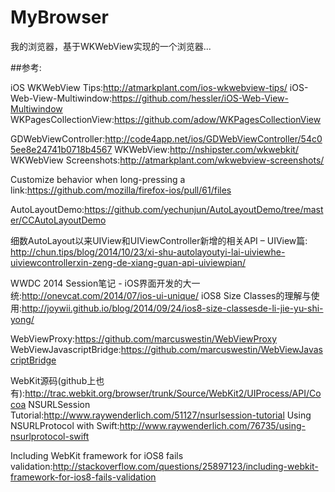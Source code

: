 # MyBrowser
我的浏览器，基于WKWebView实现的一个浏览器...

##参考:

iOS WKWebView Tips:http://atmarkplant.com/ios-wkwebview-tips/
iOS-Web-View-Multiwindow:https://github.com/hessler/iOS-Web-View-Multiwindow
WKPagesCollectionView:https://github.com/adow/WKPagesCollectionView

GDWebViewController:http://code4app.net/ios/GDWebViewController/54c05ee8e24741b0718b4567
WKWeb​View:http://nshipster.com/wkwebkit/
WKWebView Screenshots:http://atmarkplant.com/wkwebview-screenshots/

Customize behavior when long-pressing a link:https://github.com/mozilla/firefox-ios/pull/61/files


AutoLayoutDemo:https://github.com/yechunjun/AutoLayoutDemo/tree/master/CCAutoLayoutDemo

细数AutoLayout以来UIView和UIViewController新增的相关API – UIView篇:
http://chun.tips/blog/2014/10/23/xi-shu-autolayoutyi-lai-uiviewhe-uiviewcontrollerxin-zeng-de-xiang-guan-api-uiviewpian/


WWDC 2014 Session笔记 - iOS界面开发的大一统:http://onevcat.com/2014/07/ios-ui-unique/
iOS8 Size Classes的理解与使用:http://joywii.github.io/blog/2014/09/24/ios8-size-classesde-li-jie-yu-shi-yong/

WebViewProxy:https://github.com/marcuswestin/WebViewProxy
WebViewJavascriptBridge:https://github.com/marcuswestin/WebViewJavascriptBridge

WebKit源码(github上也有):http://trac.webkit.org/browser/trunk/Source/WebKit2/UIProcess/API/Cocoa
NSURLSession Tutorial:http://www.raywenderlich.com/51127/nsurlsession-tutorial
Using NSURLProtocol with Swift:http://www.raywenderlich.com/76735/using-nsurlprotocol-swift

Including WebKit framework for iOS8 fails validation:http://stackoverflow.com/questions/25897123/including-webkit-framework-for-ios8-fails-validation

